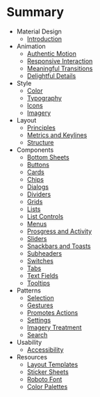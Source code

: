 # Summary

* Material Design 
	* [Introduction](material-design-introduction.md)
* Animation
	* [Authentic Motion](authentic-motion.md)
	* [Responsive Interaction](responsive-interaction.md)
	* [Meaningful Transitions](meaningful-transitions.md)
	* [Delightful Details](delightful-details.md)
* Style
	* [Color](style-color.md)
	* [Typography](style-typography.md)
	* [Icons](style-icons.md)
	* [Imagery](style-imagery.md)
* Layout
	* [Principles](layout-principles.md)
	* [Metrics and Keylines](layout-metrics-and-keylines.md)
	* [Structure](Layout-Structure.md)
* Components
	* [Bottom Sheets](components-bottom-sheets.md)
	* [Buttons](components-buttons.md)
	* [Cards](components-cards.md)
	* [Chips](components-chips.md)
	* [Dialogs](components-dialogs.md)
	* [Dividers](components-dividers.md)
	* [Grids](components-grids.md)
	* [Lists](components-lists.md)
	* [List Controls](components-list-controls.md)
	* [Menus](components-menus.md)
	* [Prosgress and Activity](components-prosgress-and-activity.md)
	* [Sliders](components-sliders.md)
	* [Snackbars and Toasts](components-snackbars-and-toasts.md)
	* [Subheaders](components-subheaders.md)
	* [Switches](components-switches.md)
	* [Tabs](components-tabs.md)
	* [Text Fields](components-text-fields.md)
	* [Tooltips](components-tooltips.md)
* Patterns
	* [Selection](patterns-selection.md)
	* [Gestures](patterns-gestures.md)
	* [Promotes Actions](patterns-promotes-actions.md)
	* [Settings](patterns-settings.md)
	* [Imagery Treatment](patterns-imagery-treatment.md)
	* [Search](patterns-search.md)
* Usability
	* [Accessibility](usability-accessibility.md)
* Resources
	* [Layout Templates](resources-layout-templates.md)
	* [Sticker Sheets](resources-sticker-sheets.md)
	* [Roboto Font](resources-roboto-font.md)
	* [Color Palettes](resources-color-palettes.md)












 









